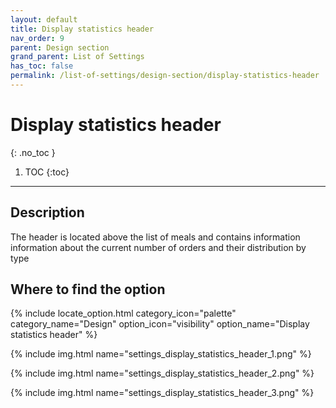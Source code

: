 ```yaml
---
layout: default
title: Display statistics header
nav_order: 9
parent: Design section
grand_parent: List of Settings
has_toc: false
permalink: /list-of-settings/design-section/display-statistics-header
---
```


# Display statistics header
{: .no_toc }

1. TOC
{:toc}

---

## Description
The header is located above the list of meals and contains information information about the current number of orders and their distribution by type

## Where to find the option
{% include locate_option.html category_icon="palette" category_name="Design" option_icon="visibility" option_name="Display statistics header" %}

{% include img.html name="settings_display_statistics_header_1.png" %}

{% include img.html name="settings_display_statistics_header_2.png" %}

{% include img.html name="settings_display_statistics_header_3.png" %}
